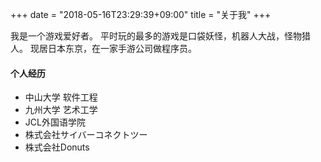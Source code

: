 +++
date = "2018-05-16T23:29:39+09:00"
title = "关于我"
+++

我是一个游戏爱好者。
平时玩的最多的游戏是口袋妖怪，机器人大战，怪物猎人。
现居日本东京，在一家手游公司做程序员。

#### 个人经历

* 中山大学 软件工程
* 九州大学 艺术工学
* JCL外国语学院
* 株式会社サイバーコネクトツー
* 株式会社Donuts